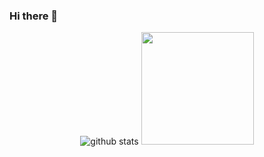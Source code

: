 ### Hi there 👋

<div align="center">
  
  ![github stats](https://github-readme-stats-eight-theta.vercel.app/api?username=jjunny&theme=tokyonight&show_icons=true&hide_border=true)
  <img height="180em" src="https://github-readme-stats-eight-theta.vercel.app/api/top-langs/?username=jjunny&layout=compact&langs_count=8&theme=radical"/>
</div>
